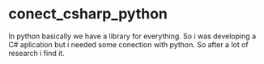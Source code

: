 # conect_csharp_python
In python basically we have a library for everything. So i was developing a C# aplication but i needed some conection with python. So after a lot of research i find it.
